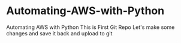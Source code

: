 # Automating-AWS-with-Python
Automating AWS with Python
This is First Git Repo
Let's make some changes and save it back and upload to git
